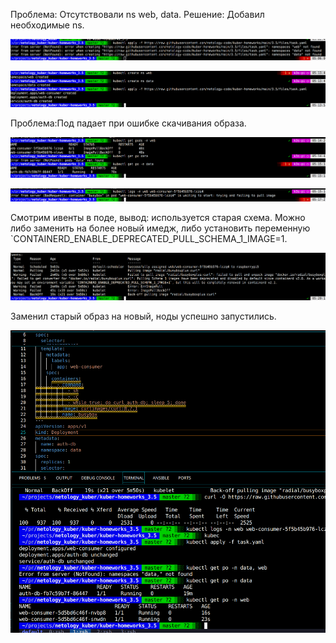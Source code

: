  
Проблема: Отсутствовали ns web, data.
Решение: Добавил необходимые ns.

![alt text](image.png)

![alt text](image-1.png)

Проблема:Под падает при ошибке скачивания образа.

![alt text](image-2.png)

![alt text](image-3.png)

Cмотрим ивенты в поде, вывод: используется старая схема.
Можно либо заменить на более новый имедж, либо установить переменную 
`CONTAINERD_ENABLE_DEPRECATED_PULL_SCHEMA_1_IMAGE=1.

![alt text](image-4.png)

Заменил старый образ на новый, ноды успешно запустились.

![alt text](image-5.png)